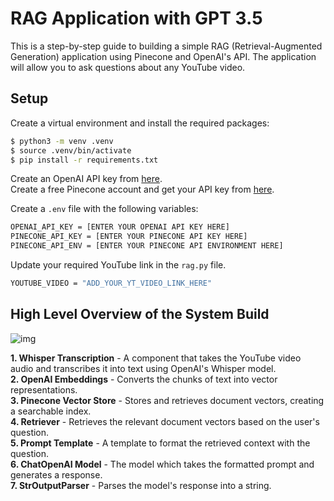 # RAG Application with GPT 3.5

This is a step-by-step guide to building a simple RAG (Retrieval-Augmented Generation) application using Pinecone and OpenAI's API. The application will allow you to ask questions about any YouTube video.

## Setup

Create a virtual environment and install the required packages:
```bash
$ python3 -m venv .venv
$ source .venv/bin/activate
$ pip install -r requirements.txt
```

Create an OpenAI API key from [here](https://platform.openai.com/api-keys).<br>
Create a free Pinecone account and get your API key from [here](https://www.pinecone.io/).

Create a `.env` file with the following variables:

```bash
OPENAI_API_KEY = [ENTER YOUR OPENAI API KEY HERE]
PINECONE_API_KEY = [ENTER YOUR PINECONE API KEY HERE]
PINECONE_API_ENV = [ENTER YOUR PINECONE API ENVIRONMENT HERE]
```
Update your required YouTube link in the `rag.py` file.
```bash
YOUTUBE_VIDEO = "ADD_YOUR_YT_VIDEO_LINK_HERE"
```

## High Level Overview of the System Build
![img](https://github.com/shoaibmohammed7/rag-application/assets/55995109/f8683b2a-d96f-478f-8e8e-8ce1e6ef718a)


 __1. Whisper Transcription__ - A component that takes the YouTube video audio and transcribes it into text using OpenAI's Whisper model.<br>
__2. OpenAI Embeddings__ - Converts the chunks of text into vector representations.<br>
__3. Pinecone Vector Store__ - Stores and retrieves document vectors, creating a searchable index.<br>
__4. Retriever__ - Retrieves the relevant document vectors based on the user's question.<br>
__5. Prompt Template__ - A template to format the retrieved context with the question.<br>
__6. ChatOpenAI Model__ - The model which takes the formatted prompt and generates a response.<br>
__7. StrOutputParser__ - Parses the model's response into a string.<br>

